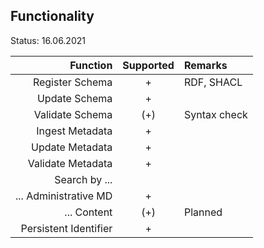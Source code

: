## Functionality

Status: 16.06.2021

| Function              | Supported | Remarks         |
| ---------------------:| :-------: | :-------------- |
| Register Schema       | +         | RDF, SHACL      | 
| Update Schema         | +         |                 | 
| Validate Schema       | (+)       | Syntax check    | 
| Ingest Metadata       | +         |                 | 
| Update Metadata       | +         |                 | 
| Validate Metadata     | +         |                 | 
| Search by ...         |           |                 | 
| ... Administrative MD | +         |                 | 
| ... Content           | (+)       | Planned         | 
| Persistent Identifier | +         |                 | 


